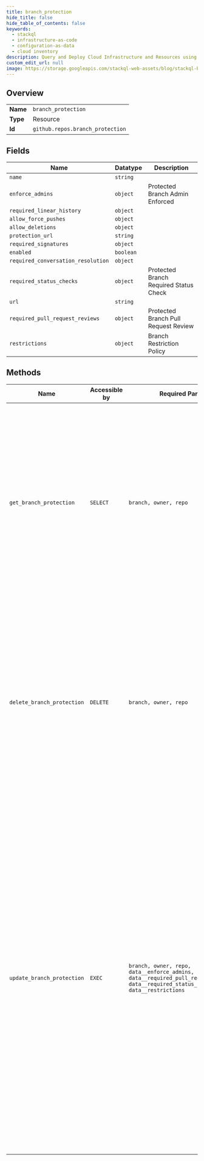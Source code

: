 ```yaml
---
title: branch_protection
hide_title: false
hide_table_of_contents: false
keywords:
  - stackql
  - infrastructure-as-code
  - configuration-as-data
  - cloud inventory
description: Query and Deploy Cloud Infrastructure and Resources using SQL
custom_edit_url: null
image: https://storage.googleapis.com/stackql-web-assets/blog/stackql-blog-post-featured-image.png
---
```

  
    

## Overview
<table><tbody>
<tr><td><b>Name</b></td><td><code>branch_protection</code></td></tr>
<tr><td><b>Type</b></td><td>Resource</td></tr>
<tr><td><b>Id</b></td><td><code>github.repos.branch_protection</code></td></tr>
</tbody></table>

## Fields
| Name | Datatype | Description |
| ---- | -------- | ----------- |
| `name` | `string` |  |
| `enforce_admins` | `object` | Protected Branch Admin Enforced |
| `required_linear_history` | `object` |  |
| `allow_force_pushes` | `object` |  |
| `allow_deletions` | `object` |  |
| `protection_url` | `string` |  |
| `required_signatures` | `object` |  |
| `enabled` | `boolean` |  |
| `required_conversation_resolution` | `object` |  |
| `required_status_checks` | `object` | Protected Branch Required Status Check |
| `url` | `string` |  |
| `required_pull_request_reviews` | `object` | Protected Branch Pull Request Review |
| `restrictions` | `object` | Branch Restriction Policy |
## Methods
| Name | Accessible by | Required Params | Description |
| ---- | ------------- | --------------- | ----------- |
| `get_branch_protection` | `SELECT` | `branch, owner, repo` | Protected branches are available in public repositories with GitHub Free and GitHub Free for organizations, and in public and private repositories with GitHub Pro, GitHub Team, GitHub Enterprise Cloud, and GitHub Enterprise Server. For more information, see [GitHub's products](https://docs.github.com/github/getting-started-with-github/githubs-products) in the GitHub Help documentation. |
| `delete_branch_protection` | `DELETE` | `branch, owner, repo` | Protected branches are available in public repositories with GitHub Free and GitHub Free for organizations, and in public and private repositories with GitHub Pro, GitHub Team, GitHub Enterprise Cloud, and GitHub Enterprise Server. For more information, see [GitHub's products](https://docs.github.com/github/getting-started-with-github/githubs-products) in the GitHub Help documentation. |
| `update_branch_protection` | `EXEC` | `branch, owner, repo, data__enforce_admins, data__required_pull_request_reviews, data__required_status_checks, data__restrictions` | Protected branches are available in public repositories with GitHub Free and GitHub Free for organizations, and in public and private repositories with GitHub Pro, GitHub Team, GitHub Enterprise Cloud, and GitHub Enterprise Server. For more information, see [GitHub's products](https://docs.github.com/github/getting-started-with-github/githubs-products) in the GitHub Help documentation.<br /><br />Protecting a branch requires admin or owner permissions to the repository.<br /><br />**Note**: Passing new arrays of `users` and `teams` replaces their previous values.<br /><br />**Note**: The list of users, apps, and teams in total is limited to 100 items. |
